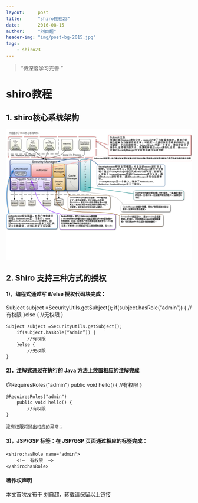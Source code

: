 ```yaml
---
layout:     post
title:      "shiro教程23"
date:       2016-08-15
author:     "刘自超"
header-img: "img/post-bg-2015.jpg"
tags:
    - shiro23
---
```


> “待深度学习完善 ”



# shiro教程

## 1. shiro核心系统架构

![](https://github.com/bigdatajava/blogspot/raw/master/img/tuchuang/shiro.png)

## 2. Shiro 支持三种方式的授权

 #### 1)，编程式通过写 if/else 授权代码块完成：

   Subject subject =SecurityUtils.getSubject();    if(subject.hasRole(“admin”)) {    //有权限   }else {    //无权限   }       

```
Subject subject =SecurityUtils.getSubject(); 
	if(subject.hasRole(“admin”)) { 
		//有权限
	}else { 
		//无权限
}
```

 

#### 2)，注解式通过在执行的 Java 方法上放置相应的注解完成

   @RequiresRoles("admin")    public void hello() {    //有权限   }        

```
@RequiresRoles("admin") 
	public void hello() { 
		//有权限
} 

没有权限将抛出相应的异常；
```



#### 3)，JSP/GSP 标签：在 JSP/GSP 页面通过相应的标签完成：

```
<shiro:hasRole name="admin"> 
	<!—  有权限  —> 
</shiro:hasRole>
```




#### 著作权声明

本文首次发布于 [刘自超](https://bigdatajava.github.io/blogspot/)，转载请保留以上链接         